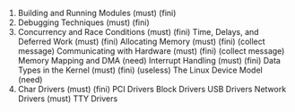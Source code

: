 1. Building and Running Modules      (must) (fini)
2. Debugging Techniques              (must) (fini)
3. Concurrency and Race Conditions   (must) (fini)
    Time, Delays, and Deferred Work  (must) (fini)
    Allocating Memory                (must) (fini) (collect message)
    Communicating with Hardware      (must) (fini) (collect message)
    Memory Mapping and DMA           (need)
    Interrupt Handling               (must) (fini)
    Data Types in the Kernel         (must) (fini) (useless)
    The Linux Device Model           (need)
4. Char Drivers                      (must) (fini)
   PCI Drivers
   Block Drivers
   USB Drivers
   Network Drivers                   (must)
   TTY Drivers